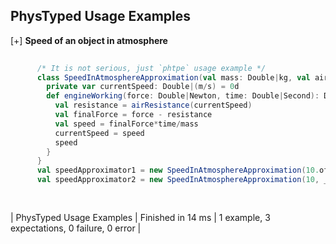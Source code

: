 ## PhysTyped Usage Examples

[+] __Speed of an object in atmosphere__
```scala                                                      
     
      /* It is not serious, just `phtpe` usage example */
      class SpeedInAtmosphereApproximation(val mass: Double|kg, val airResistance: Double|(m/s) => Double|N){
        private var currentSpeed: Double|(m/s) = 0d
        def engineWorking(force: Double|Newton, time: Double|Second): Double|(m/s) = {
          val resistance = airResistance(currentSpeed)
          val finalForce = force - resistance
          val speed = finalForce*time/mass
          currentSpeed = speed
          speed
        }
      }
      val speedApproximator1 = new SpeedInAtmosphereApproximation(10.of[kg], _ * 0.01.of[kg/s])
	  val speedApproximator2 = new SpeedInAtmosphereApproximation(10, _ / 100.of[s/kg])
  
   
```

| PhysTyped Usage Examples | Finished in 14 ms | 1 example, 3 expectations, 0 failure, 0 error |


